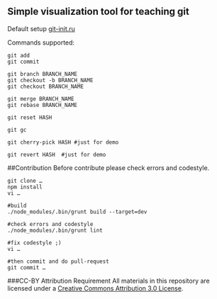 ## Simple visualization tool for teaching git

Default setup [git-init.ru](http://io.git-init.ru/git-trainer/)

Commands supported:

````
git add
git commit

git branch BRANCH_NAME
git checkout -b BRANCH_NAME
git checkout BRANCH_NAME

git merge BRANCH_NAME
git rebase BRANCH_NAME

git reset HASH

git gc

git cherry-pick HASH #just for demo

git revert HASH  #just for demo
````

##Contribution
Before contribute please check errors and codestyle.

```
git clone …
npm install
vi …

#build
./node_modules/.bin/grunt build --target=dev

#check errors and codestyle
./node_modules/.bin/grunt lint

#fix codestyle ;)
vi …

#then commit and do pull-request
git commit …

```

###CC-BY Attribution Requirement
All materials in this repository are licensed under a [Creative Commons Attribution 3.0 License](http://creativecommons.org/licenses/by/3.0/).

